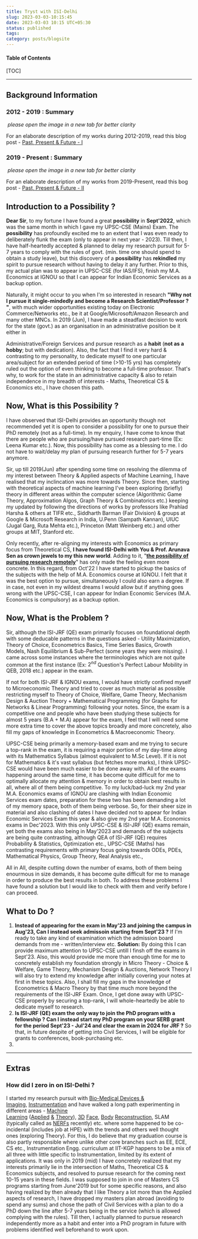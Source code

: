 ```yaml
---
title: Tryst with ISI-Delhi
slug: 2023-03-03-10:15:45
date: 2023-03-03 10:15 UTC+05:30
status: published
tags:
category: posts/blogsite
---
```


<h4>Table of Contents</h4>
[TOC]

---

## Background Information

### 2012 - 2019 : Summary

<p>
<img src="/images/2012-2019.png" alt></img>
<em>please open the image in a new tab for better clarity</em>
</p>

For an elaborate description of my works during 2012-2019, read this blog post - [Past, Present & Future - I]()


### 2019 - Present : Summary

<p>
<img src="/images/2019%20-%20Present.png" alt></img>
<em>please open the image in a new tab for better clarity</em>
</p>

For an elaborate description of my works from 2019-Present, read this bog post - [Past, Present & Future - II]()



## Introduction to a Possibility ? 

**Dear Sir**, to my fortune I have found a great **possibility** in **Sept'2022**, which was the same month in which I gave my UPSC-CSE (Mains) Exam. The **possibility** has profoundly excited me to an extent that I was even ready to deliberately flunk the exam (only to appear in next year - 2023). Till then, I have half-heartedly accepted & planned to delay my research pursuit for 5-7 years to comply with the rules of govt. (min. time one should spend to obtain a study leave), but this discovery of a **possibility** has **rekindled** my spirit to pursue research without having to delay it any further. Prior to this, my actual plan was to appear in UPSC-CSE (for IAS/IFS), finish my M.A. Economics at IGNOU so that I can appear for Indian Economic Services as a backup option. 

Naturally, it might occur to you when I'm so interested in research **"Why not I pursue it single-mindedly and become a Research Scientist/Professor ? "**, with much wider opportunities existing today on Electronic Commerce/Networks etc., be it at Google/Microsoft/Amazon Research and many other MNCs. In 2019 (Jun), I have made a steadfast decision to work for the state (govt.) as an organisation in an administrative position be it either in 

Administrative/Foreign Services and pursue research as a **habit** (**not as a hobby**; but with dedication). Also, the fact that I find it very hard & contrasting to my personality, to dedicate myself to one particular area/subject for an extended period of time (>10-15 yrs) has completely ruled out the option of even thinking to become a full-time professor. That's why, to work for the state in an administrative capacity & also to retain independence in my breadth of interests - Maths, Theoretical CS & Economics etc., I have chosen this path.   
  
## Now, What is this Possibility ?

I have observed that ISI-Delhi provides an opportunity though not recommended yet it is open to consider a possibility for one to pursue their PhD remotely (not as a full-time). In my enquiry, I have come to know that there are people who are pursuing/have pursued research part-time (Ex: Leena Kumar etc.). Now, this possibility has come as a blessing to me. I do not have to wait/delay my plan of pursuing research further for 5-7 years anymore.   

Sir, up till 2019(Jun) after spending some time on resolving the dilemma of my interest between Theory & Applied aspects of Machine Learning, I have realised that my inclincation was more towards Theory. Since then, starting with theoretical aspects of machine learning I've been exploring (briefly) theory in different areas within the computer science (Algorithmic Game Theory, Approximation Algos, Graph Theory & Combinatorics etc.) keeping my updated by following the directions of works by professors like Prahlad Harsha & others at TIFR etc., Siddharth Barman (Fair Division) & groups at Google & Microsoft Research in India, U.Penn (Sampath Kannan), UIUC (Jugal Garg, Ruta Mehta etc.), Princeton (Matt Weinberg etc.) and other groups at MIT, Stanford etc.

Only recently, after re-aligning my interests with Economics as primary focus from Theoretical CS, **I have found ISI-Delhi with You & Prof. Arunava Sen as crown jewels to my this new world**. Adding to it, "<ins><strong>the possibility of pursuing research remotely</strong></ins>" has only made the feeling even more concrete. In this regard, from Oct'22 I have started to pickup the basics of the subjects with the help of M.A. Economics course at IGNOU. I felt that it was the best option to pursue, simultaneously I could also earn a degree. If in case, not even in my wildest dreams I would allow but if anything goes wrong with the UPSC-CSE, I can appear for Indian Economic Services (M.A. Economics is compulsory) as a backup option. 

## Now, What is the Problem ? 

Sir, although the ISI-JRF (QE) exam primarily focuses on foundational depth with some deducable patterns in the questions asked - Utility Maximization, Theory of Choice, Econometrics Basics, Time Series Basics, Growth Models, Nash Equilibrium & Sub-Perfect (some years they were missing). I came across some instances where the terminologies which are not quite common at the first instance (Ex: $2^{nd}$ Question's Perfect Labour Mobility in QEB, 2018 etc.) appear in the exam. 

If not for both ISI-JRF & IGNOU exams, I would have strictly confined myself to Microeconomic Theory and tried to cover as much material as possible restricting myself to Theory of Choice, Welfare, Game Theory, Mechanism Design & Auction Theory + Mathematical Programming (for Graphs for Networks & Linear Programming) following your notes. Since, the exam is a competitive one and people who have been studying these subjects for almost 5 years (B.A + M.A) appear for the exam, I feel that I will need some more extra time to cover the above topics broadly and more concretely, also fill my gaps of knowledge in Econometrics & Macroeconomic Theory. 

UPSC-CSE being primarily a memory-based exam and me trying to secure a top-rank in the exam, it is requiring a major portion of my day-time along with its Mathematics Syllabus (almost equivalent to M.Sc Level). If it is not for Mathematics & it's vast syllabus (but fetches more marks), I think UPSC-CSE would have been much easier to be done away with.
All of the exams happening around the same time, it has become quite difficult for me to optimally allocate my attention & memory in order to obtain best results in all, where all of them being competitive. To my luck/bad-luck my 2nd year M.A. Economics exams of IGNOU are clashing with Indian Economic Services exam dates, preparation for these two has been demanding a lot of my memory space, both of them being verbose. So, for their sheer size in material and also clashing of dates I have decided not to appear for Indian Economic Services Exam this year & also give my 2nd year M.A. Economics exams in Dec'2023. With this only UPSC-CSE & ISI-JRF (QE) exams remain, yet both the exams also being in May'2023 and demands of the subjects are being quite contrasting, although QEA of ISI-JRF (QE) requires Probability & Statistics, Optimization etc., UPSC-CSE (Maths) has contrasting requirements with primary focus going towards ODEs, PDEs, Mathematical Physics, Group Theory, Real Analysis etc., 

All in All, despite cutting down the number of exams, both of them being enourmous in size demands, it has become quite difficult for me to manage in order to produce the best results in both. To address these problems I have found a solution but I would like to check with them and verify before I can proceed. 

## What to Do ?

1. **Instead of appearing for the exam in May'23 and joining the campus in Aug'23, Can I instead seek admissoin starting from Sept'23 ?** If I'm ready to take any kind of examination which the admission board demands from me - written/interview etc.
   **Solution:** By doing this I can provide maximum attention to UPSC-CSE untill I finsh off the exams in Sept'23. Also, this would provide me more than enough time for me to concretely establish my foundation strongly in Micro Theory - Choice & Welfare, Game Theory, Mechanism Design & Auctions, Network Theory I will also try to extend my knowledge after initially covering your notes at first  in these topics. Also, I shall fill my gaps in the knowledge of Econometrics & Macro Theory by that time much more beyond the requirements of the ISI-JRF Exam. Once, I get done away with UPSC-CSE properly by securing a top-rank, I will whole-heartedly be able to dedicate myself to research.
2. **Is ISI-JRF (QE) exam the only way to join the PhD program with a fellowship ? Can I instead start my PhD program on your SERB grant for the period Sept'23 - Jul'24 and clear the exam in 2024 for JRF ?** So that, in future despite of getting into Civil Services, I will be eligible for grants to conferences, book-purchasing etc.
3. 



---

## Extras 

### How did I zero in on ISI-Delhi ?

I started my research pursuit with [Bio-Medical Devices & Imaging](https://drive.google.com/file/d/1baLe5P9N5wIfxbIhuJDW9uw_jOTpaQQU/view?usp=sharing), [Instrumentation](https://drive.google.com/file/d/1IwRRM0X6Xsn-6FphBChUmscy894OCHYl/view) and have walked a long path experimenting in different areas - [Machine Learning](https://drive.google.com/file/d/1LS3Y6dzPuQ-YZN2ZHMHlZPWwNeGkSEyo/view?usp=sharing) ([Applied](https://github.com/anhttran/3dmm_cnn) [&](https://drive.google.com/drive/folders/1y33JUi8W0MT1X8cHpywhF-WbSSGmsKKO?usp=sharing) [Theory](https://drive.google.com/file/d/1hmHOy27Xk3FgPk-aof9BHi59bLE3XmL4/view)), [3D](https://arxiv.org/pdf/1612.00523v1.pdf) [Face](https://flame.is.tue.mpg.de/), [Body](https://smpl-x.is.tue.mpg.de/) [Reconstruction](https://grail.cs.washington.edu/projects/AudioToObama/), SLAM (typically called as [NERFs](https://grail.cs.washington.edu/projects/personnerf/) recently) etc. where some happened to be co-incidental (includes job at HPE) with the trends and others well thought ones (exploring Theory). For this, I do believe that my graduation course is also partly responsible where unlike other core branches such as EE, ECE, CS etc., Instrumentation Engg. curriculum at IIT-KGP happens to be a mix of all three with little specific to Instrumentation, limited by its extent of applications. It was only in 2019 (mid) I have concretely realized that my interests primarily lie in the intersection of Maths, Theoretical CS & Economics subjects, and resolved to pursue research for the coming next 10-15 years in these fields. I was supposed to join in one of Masters CS programs starting from June'2019 but for some specific reasons, and also having realized by then already that I like Theory a lot more than the Applied aspects of research, I have dropped my masters plan abroad (avoiding to spend any sums) and chose the path of Civil Services with a plan to do a PhD down the line after 5-7 years being in the service (which is allowed complying with the rules). Till then, I actually planned to pursue research independently more as a habit and enter into a PhD program in future with problems identified well beforehand to work upon.


